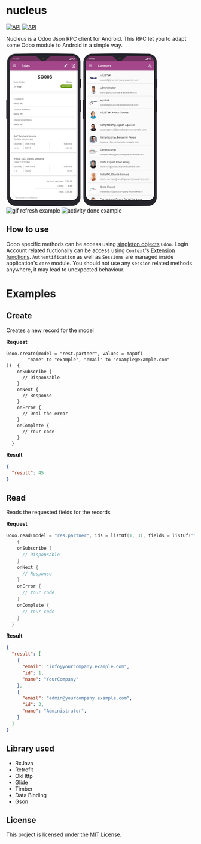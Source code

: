 # nucleus
[![API](https://img.shields.io/badge/API-17%2B-%234CC93C.svg)](https://android-arsenal.com/api?level=17)
[![API](https://img.shields.io/apm/l/vim-mode.svg)](http://opensource.org/licenses/MIT)

Nucleus is a Odoo Json RPC client for Android. This RPC let you to adapt some Odoo module to Android in a simple way.

<p float="left">
<img src="https://raw.githubusercontent.com/miguel-domatix/nucleus/master/android/doc/sales.png"  alt="sale image example" width="200"/>

<img src="https://raw.githubusercontent.com/miguel-domatix/nucleus/master/android/doc/contactos-1.png" alt="contacts image example" width="200"/>

<img src="https://raw.githubusercontent.com/miguel-domatix/nucleus/master/android/doc/Peek%2028-05-2019%2012-34.gif" alt="gif refresh example" width="200"/>

<img src="https://raw.githubusercontent.com/miguel-domatix/nucleus/master/android/doc/Peek%2028-05-2019%2012-36.gif" alt="activity done example" width="200"/>
</p>

## How to use

Odoo specific methods can be access using [singleton objects](https://kotlinlang.org/docs/reference/object-declarations.html#object-declarations) `Odoo`.
Login Account related fuctionally can be access using `Context`'s [Extension functions](https://kotlinlang.org/docs/reference/extensions.html#extension-functions).
`Authentification` as well as `Sessions` are managed inside application's `core` module. You should not use any `session` related methods anywhere, it may lead to unexpected behaviour.

# Examples

## Create

Creates a new record for the model

**Request**
```kotlinlang
Odoo.create(model = "rest.partner", values = mapOf(
        "name" to "example", "email" to "example@example.com"
))  {
    onSubscribe {
      // Disponsable
    }
    onNext {
      // Response
    }
    onError {
      // Deal the error
    }
    onComplete {
      // Your code
    }
  }
```

**Result**
```Json
{
  "result": 45
}
```

## Read

Reads the requested fields for the records

**Request**
```kotlin
Odoo.read(model = "res.partner", ids = listOf(1, 3), fields = listOf("id", "name", "email"))
    {
    onSubscribe {
      // Disponsable
    }
    onNext {
      // Response
    }
    onError {
      // Your code
    }
    onComplete {
      // Your code
    }
  }
  ```
  **Result**
  ```Json
  {
    "result": [
      {
        "email": "info@yourcompany.example.com",
        "id": 1,
        "name": "YourCompany"
      },
      {
        "email": "admin@yourcompany.example.com",
        "id": 3,
        "name": "Administrator",
      }
    ]
  }
```

## Library used

- RxJava
- Retrofit
- OkHttp
- Glide
- Timber
- Data Binding
- Gson

## License

This project is licensed under the [MIT License](http://opensource.org/licenses/MIT).
